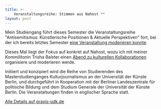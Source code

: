 ```yaml
---
title: >-
    Veranstaltungsreihe: Stimmen aus Nahost ᵈᵉ
layout: post
---
```


Mein Studiengang führt dieses Semester die Veranstaltungsreihe "Antisemitismus: Künstlerische Positionen & Aktuelle Perspektiven" fort, bei der ich bereits letztes Semester <a href="https://www.youtube.com/watch?v=C-zfQi6Bb1E" target="_blank">eine Veranstaltung moderieren konnte</a>.

Dieses Mal liegt der Fokus auf konkret auf Nahost, wozu ich mit meiner Kommilitonin Trisha Balster einen [Abend zu kulturellen Kollaborationen](https://praxis-udk.de/2020/06/24/kulturelle-kollaborationen-im-nahen-osten/) organisiere und moderieren werde.

Initiiert und konzipiert wird die Reihe von Studierenden des Masterstudienganges Kulturjournalismus an der Universität der Künste Berlin, und durchgeführt in Kooperation mit der Berliner Landeszentrale für politische Bildung und dem Studium Generale der Universität der Künste Berlin. Die Veranstaltungen finden in englischer Sprache statt.

<a href="https://praxis-udk.de/2020/06/24/stimmen-aus-nahost/" target="_blank">Alle Details auf praxis-udk.de</a>
